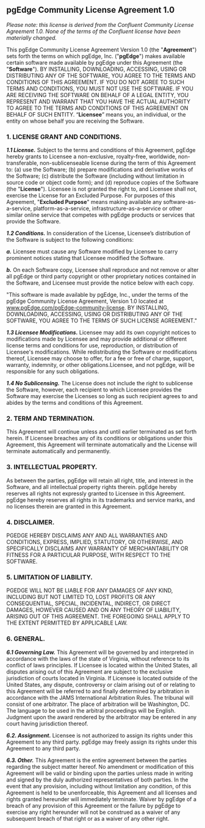 ## pgEdge Community License Agreement 1.0

*Please note: this license is derived from the Confluent Community License 
Agreement 1.0. None of the terms of the Confluent license have been materially 
changed.* 

This pgEdge Community License Agreement Version 1.0 (the "**Agreement**") sets 
forth the terms on which pgEdge, Inc. ("**pgEdge**") makes available certain 
software made available by pgEdge under this Agreement (the "**Software**"). 
BY INSTALLING, DOWNLOADING, ACCESSING, USING OR DISTRIBUTING ANY OF 
THE SOFTWARE, YOU AGREE TO THE TERMS AND CONDITIONS OF THIS AGREEMENT. IF 
YOU DO NOT AGREE TO SUCH TERMS AND CONDITIONS, YOU MUST NOT USE THE SOFTWARE.
IF YOU ARE RECEIVING THE SOFTWARE ON BEHALF OF A LEGAL ENTITY, YOU REPRESENT 
AND WARRANT THAT YOU HAVE THE ACTUAL AUTHORITY TO AGREE TO THE TERMS AND 
CONDITIONS OF THIS AGREEMENT ON BEHALF OF SUCH ENTITY. “**Licensee**” means you,
an individual, or the entity on whose behalf you are receiving the Software.

### 1. LICENSE GRANT AND CONDITIONS.

***1.1 License.*** Subject to the terms and conditions of this Agreement, pgEdge 
hereby grants to Licensee a non-exclusive, royalty-free, worldwide, 
non-transferable, non-sublicenseable license during the term of this Agreement 
to: (a) use the Software; (b) prepare modifications and derivative works of the 
Software; (c) distribute the Software (including without limitation in source 
code or object code form); and (d) reproduce copies of the Software (the 
"**License**"). Licensee is not granted the right to, and Licensee shall not, 
exercise the License for an Excluded Purpose. For purposes of this Agreement, 
"**Excluded Purpose**" means making available any software-as-a-service, 
platform-as-a-service, infrastructure-as-a-service or other similar online 
service that competes with pgEdge products or services that provide the 
Software.

***1.2 Conditions.*** In consideration of the License, Licensee’s distribution of the 
Software is subject to the following conditions:

***a.*** Licensee must cause any Software modified by Licensee to carry prominent 
notices stating that Licensee modified the Software.

***b.*** On each Software copy, Licensee shall reproduce and not remove or alter all 
pgEdge or third party copyright or other proprietary notices contained in the 
Software, and Licensee must provide the notice below with each copy.

  "This software is made available by pgEdge, Inc., under the terms of the pgEdge 
   Community License Agreement, Version 1.0 located at 
   www.pgEdge.com/pgEdge-community-license. BY INSTALLING, DOWNLOADING, 
   ACCESSING, USING OR DISTRIBUTING ANY OF THE SOFTWARE, YOU AGREE TO THE TERMS OF 
   SUCH LICENSE AGREEMENT."

***1.3 Licensee Modifications.*** Licensee may add its own copyright notices to 
modifications made by Licensee and may provide additional or different license 
terms and conditions for use, reproduction, or distribution of Licensee's 
modifications. While redistributing the Software or modifications thereof, 
Licensee may choose to offer, for a fee or free of charge, support, warranty, 
indemnity, or other obligations.Licensee, and not pgEdge, will be responsible 
for any such obligations.

***1.4 No Sublicensing.*** The License does not include the right to sublicense the 
Software, however, each recipient to which Licensee provides the Software may 
exercise the Licenses so long as such recipient agrees to and abides by the 
terms and conditions of this Agreement.

### 2. TERM AND TERMINATION.
This Agreement will continue unless and until earlier terminated as set forth 
herein. If Licensee breaches any of its conditions or obligations under this 
Agreement, this Agreement will terminate automatically and the License will 
terminate automatically and permanently.

### 3. INTELLECTUAL PROPERTY.
As between the parties, pgEdge will retain all right, title, and interest in
the Software, and all intellectual property rights therein. pgEdge hereby
reserves all rights not expressly granted to Licensee in this Agreement. pgEdge
hereby reserves all rights in its trademarks and service marks, and no licenses
therein are granted in this Agreement.

### 4. DISCLAIMER.
PGEDGE HEREBY DISCLAIMS ANY AND ALL WARRANTIES AND CONDITIONS, EXPRESS,
IMPLIED, STATUTORY, OR OTHERWISE, AND SPECIFICALLY DISCLAIMS ANY WARRANTY OF
MERCHANTABILITY OR FITNESS FOR A PARTICULAR PURPOSE, WITH RESPECT TO THE
SOFTWARE.

### 5. LIMITATION OF LIABILITY.
PGEDGE WILL NOT BE LIABLE FOR ANY DAMAGES OF ANY KIND, INCLUDING BUT NOT 
LIMITED TO, LOST PROFITS OR ANY CONSEQUENTIAL, SPECIAL, INCIDENTAL, INDIRECT, 
OR DIRECT DAMAGES, HOWEVER CAUSED AND ON ANY THEORY OF LIABILITY, ARISING OUT 
OF THIS AGREEMENT. THE FOREGOING SHALL APPLY TO THE EXTENT PERMITTED BY 
APPLICABLE LAW.

### 6. GENERAL.

***6.1 Governing Law.*** This Agreement will be governed by and interpreted in 
accordance with the laws of the state of Virginia, without reference to its 
conflict of laws principles. If Licensee is located within the United States, 
all disputes arising out of this Agreement are subject to the exclusive 
jurisdiction of courts located in Virginia. If Licensee is located outside of 
the United States, any dispute, controversy or claim arising out of or relating 
to this Agreement will be referred to and finally determined by arbitration in 
accordance with the JAMS International Arbitration Rules. The tribunal will 
consist of one arbitrator. The place of arbitration will be Washington, DC. The 
language to be used in the arbitral proceedings will be English. Judgment upon 
the award rendered by the arbitrator may be entered in any court having 
jurisdiction thereof.

***6.2. Assignment.*** Licensee is not authorized to assign its rights under this 
Agreement to any third party. pgEdge may freely assign its rights under this 
Agreement to any third party.

***6.3. Other.*** This Agreement is the entire agreement between the parties 
regarding the subject matter hereof. No amendment or modification of this 
Agreement will be valid or binding upon the parties unless made in writing and 
signed by the duly authorized representatives of both parties. In the event 
that any provision, including without limitation any condition, of this 
Agreement is held to be unenforceable, this Agreement and all licenses and 
rights granted hereunder will immediately terminate. Waiver by pgEdge of a 
breach of any provision of this Agreement or the failure by pgEdge to exercise 
any right hereunder will not be construed as a waiver of any subsequent breach 
of that right or as a waiver of any other right.


